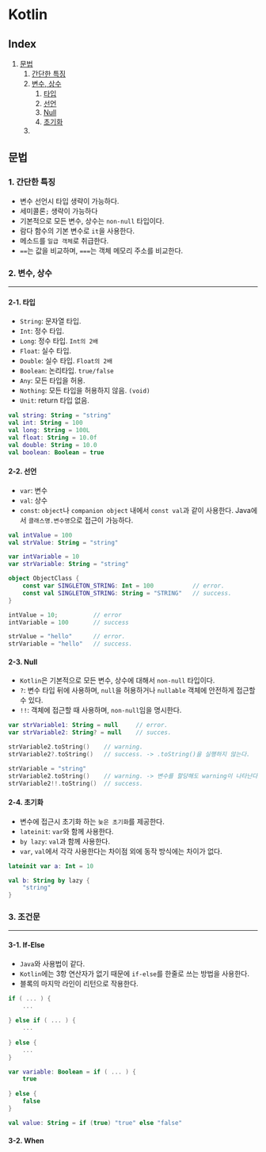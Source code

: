 # Kotlin

<a name="index"></a>
## Index
1. [문법](#syntax)
    1. [간단한 특징](#summary)
    2. [변수, 상수](#variable-value)
        1. [타입](#variable-type)
        2. [선언](#variable-define)
        2. [Null](#variable-null)
        2. [초기화](#variable-init)
    3. 

<a name="syntax"></a>
## 문법

<a name="summary"></a>
### 1. 간단한 특징

- 변수 선언시 타입 생략이 가능하다.
- 세미콜론`;` 생략이 가능하다
- 기본적으로 모든 변수, 상수는 `non-null` 타입이다.
- 람다 함수의 기본 변수로 `it`을 사용한다.
- 메소드를 `일급 객체`로 취급한다.
- `==`는 값을 비교하며, `===`는 객체 메모리 주소를 비교한다.

<a name="variable-value"></a>
### 2. 변수, 상수
***

<a name="variable-type"></a>
#### 2-1. 타입
- `String`: 문자열 타입.
- `Int`: 정수 타입.
- `Long`: 정수 타입. `Int의 2배`
- `Float`: 실수 타입.
- `Double`: 실수 타입. `Float의 2배`
- `Boolean`: 논리타입. `true/false`
- `Any`: 모든 타입을 허용.
- `Nothing`: 모든 타입을 허용하지 않음. `(void)`
- `Unit`: return 타입 없음.

```kotlin
val string: String = "string"
val int: String = 100
val long: String = 100L
val float: String = 10.0f
val double: String = 10.0
val boolean: Boolean = true 
``` 

<a name="variable-define"></a>
#### 2-2. 선언
- `var`: 변수
- `val`: 상수
- `const`: `object`나 `companion object` 내에서 `const val`과 같이 사용한다. Java에서 `클래스명.변수명`으로 접근이 가능하다.

```kotlin
val intValue = 100
val strValue: String = "string"

var intVariable = 10
var strVariable: String = "string"

object ObjectClass {
    const var SINGLETON_STRING: Int = 100           // error.
    const val SINGLETON_STRING: String = "STRING"   // success.
}

intValue = 10;          // error
intVariable = 100       // success

strValue = "hello"      // error.
strVariable = "hello"   // success. 
```

<a name="variable-null"></a>
#### 2-3. Null
- `Kotlin`은 기본적으로 모든 변수, 상수에 대해서 `non-null` 타입이다.
- `?`: 변수 타입 뒤에 사용하며, `null`을 허용하거나 `nullable` 객체에 안전하게 접근할 수 있다.
- `!!`: 객체에 접근할 때 사용하며, `non-null`임을 명시한다.

```kotlin
var strVariable1: String = null     // error.
var strVariable2: String? = null    // succes.

strVariable2.toString()    // warning.
strVariable2?.toString()   // success. -> .toString()을 실행하지 않는다.

strVariable = "string"
strVariable2.toString()    // warning. -> 변수를 할당해도 warning이 나타난다.
strVariable2!!.toString()  // success.
```

<a name="variable-init"></a>
#### 2-4. 초기화
- 변수에 접근시 초기화 하는 `늦은 초기화`를 제공한다.
- `lateinit`: `var`와 함께 사용한다.
- `by lazy`: `val`과 함께 사용한다.
- `var`, `val`에서 각각 사용한다는 차이점 외에 동작 방식에는 차이가 없다.

```kotlin
lateinit var a: Int = 10

val b: String by lazy {
    "string"
}
```

<a name="conditional"></a>
### 3. 조건문
***

<a name="conditional-if-else"></a>
 #### 3-1. If-Else
 - `Java`와 사용법이 같다.
 - `Kotlin`에는 3항 연산자가 없기 때문에 `if-else`를 한줄로 쓰는 방법을 사용한다.
 - 블록의 마지막 라인이 리턴으로 작용한다. 
 
 ``` kotlin
 if ( ... ) {
     ...
     
 } else if ( ... ) {
     ...
     
 } else {
     ...
 }
 
 var variable: Boolean = if ( ... ) {
     true
     
 } else {
     false
 }
 
 val value: String = if (true) "true" else "false"
 
 ```


<a name="conditional-when"></a>
 #### 3-2. When






















